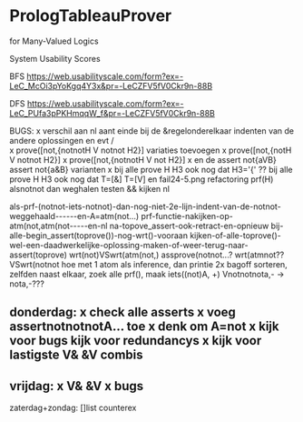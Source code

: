 # PrologTableauProver
for Many-Valued Logics


System Usability Scores

BFS
https://web.usabilityscale.com/form?ex=-LeC_McOi3pYoKgq4Y3x&pr=-LeCZFV5fV0Ckr9n-88B

DFS
https://web.usabilityscale.com/form?ex=-LeC_PUfa3pPKHmqqW_f&pr=-LeCZFV5fV0Ckr9n-88B



BUGS:
x   verschil aan nl aant einde bij de &regelonderelkaar
    indenten van de andere oplossingen en evt / \
x   prove([not,{notnotH V notnot H2}] variaties toevoegen
x   prove([not,{notH V notnot H2}]
x   prove([not,{notnotH V not H2}]
x   en de assert not{aVB}   assert not{a&B} varianten
x   bij alle prove H H3 ook nog dat H3\='{'
??  bij alle prove H H3 ook nog dat T\=[&] T\=[V]
    en fail24-5.png
    refactoring
    prf(H) alsnotnot dan weghalen
    testen &&
    kijken nl


   als-prf-(notnot-iets-notnot)-dan-nog-niet-2e-lijn-indent-van-de-notnot-weggehaald------en-A\=atm(not...)
   prf-functie-nakijken-op-atm(not,atm(not-----en-nl
   na-topove_assert-ook-retract-en-opnieuw
   bij-alle-begin_assert(toprove())-nog-wrt()-vooraan
   kijken-of-alle-toprove()-wel-een-daadwerkelijke-oplossing-maken-of-weer-terug-naar-assert(toprove)
   wrt(not)VSwrt(atm(not,)
   assprove(notnot...?
   wrt(atmnot??VSwrt(notnot
   hoe met 1 atom als inference, dan printie 2x
   bagoff sorteren, zelfden naast elkaar, zoek alle prf(), maak iets((not)A, +)
   Vnotnotnota,-   -> nota,-???


donderdag:
x  check alle asserts
x  voeg assertnotnotnotA... toe
x  denk om A\=not
x  kijk voor bugs
   kijk voor redundancys
x  kijk voor lastigste V& &V combis
------------
vrijdag:
x  V& &V
x  bugs
-------
zaterdag+zondag:
   []list counterex

